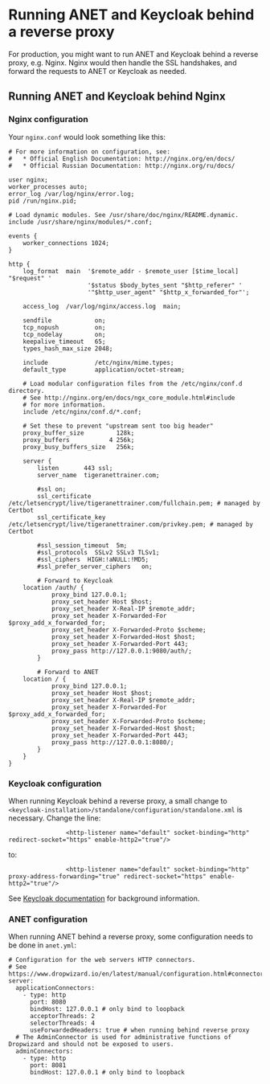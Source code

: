 # Running ANET and Keycloak behind a reverse proxy
For production, you might want to run ANET and Keycloak behind a reverse proxy, e.g. Nginx. Nginx would then handle the SSL handshakes, and forward the requests to ANET or Keycloak as needed.

## Running ANET and Keycloak behind Nginx

### Nginx configuration
Your `nginx.conf` would look something like this:

```
# For more information on configuration, see:
#   * Official English Documentation: http://nginx.org/en/docs/
#   * Official Russian Documentation: http://nginx.org/ru/docs/

user nginx;
worker_processes auto;
error_log /var/log/nginx/error.log;
pid /run/nginx.pid;

# Load dynamic modules. See /usr/share/doc/nginx/README.dynamic.
include /usr/share/nginx/modules/*.conf;

events {
    worker_connections 1024;
}

http {
    log_format  main  '$remote_addr - $remote_user [$time_local] "$request" '
                      '$status $body_bytes_sent "$http_referer" '
                      '"$http_user_agent" "$http_x_forwarded_for"';

    access_log  /var/log/nginx/access.log  main;

    sendfile            on;
    tcp_nopush          on;
    tcp_nodelay         on;
    keepalive_timeout   65;
    types_hash_max_size 2048;

    include             /etc/nginx/mime.types;
    default_type        application/octet-stream;

    # Load modular configuration files from the /etc/nginx/conf.d directory.
    # See http://nginx.org/en/docs/ngx_core_module.html#include
    # for more information.
    include /etc/nginx/conf.d/*.conf;

    # Set these to prevent "upstream sent too big header"
    proxy_buffer_size         128k;
    proxy_buffers           4 256k;
    proxy_busy_buffers_size   256k;

    server {
        listen       443 ssl;
        server_name  tigeranettrainer.com;

        #ssl on;
        ssl_certificate /etc/letsencrypt/live/tigeranettrainer.com/fullchain.pem; # managed by Certbot
        ssl_certificate_key /etc/letsencrypt/live/tigeranettrainer.com/privkey.pem; # managed by Certbot

        #ssl_session_timeout  5m;
        #ssl_protocols  SSLv2 SSLv3 TLSv1;
        #ssl_ciphers  HIGH:!aNULL:!MD5;
        #ssl_prefer_server_ciphers   on;

        # Forward to Keycloak
	location /auth/ {
            proxy_bind 127.0.0.1;
            proxy_set_header Host $host;
            proxy_set_header X-Real-IP $remote_addr;
            proxy_set_header X-Forwarded-For $proxy_add_x_forwarded_for;
            proxy_set_header X-Forwarded-Proto $scheme;
            proxy_set_header X-Forwarded-Host $host;
            proxy_set_header X-Forwarded-Port 443;
            proxy_pass http://127.0.0.1:9080/auth/;
        }

        # Forward to ANET
	location / {
            proxy_bind 127.0.0.1;
            proxy_set_header Host $host;
            proxy_set_header X-Real-IP $remote_addr;
            proxy_set_header X-Forwarded-For $proxy_add_x_forwarded_for;
            proxy_set_header X-Forwarded-Proto $scheme;
            proxy_set_header X-Forwarded-Host $host;
            proxy_set_header X-Forwarded-Port 443;
            proxy_pass http://127.0.0.1:8080/;
        }
    }
}

```

### Keycloak configuration
When running Keycloak behind a reverse proxy, a small change to `<keycloak-installation>/standalone/configuration/standalone.xml` is necessary. Change the line:

```
                <http-listener name="default" socket-binding="http" redirect-socket="https" enable-http2="true"/>
```

to:

```
                <http-listener name="default" socket-binding="http" proxy-address-forwarding="true" redirect-socket="https" enable-http2="true"/>
```

See [Keycloak documentation](https://www.keycloak.org/docs/latest/server_installation/#_setting-up-a-load-balancer-or-proxy) for background information.

### ANET configuration
When running ANET behind a reverse proxy, some configuration needs to be done in `anet.yml`:

```
# Configuration for the web servers HTTP connectors.
# See https://www.dropwizard.io/en/latest/manual/configuration.html#connectors
server:
  applicationConnectors:
    - type: http
      port: 8080
      bindHost: 127.0.0.1 # only bind to loopback
      acceptorThreads: 2
      selectorThreads: 4
      useForwardedHeaders: true # when running behind reverse proxy
  # The AdminConnector is used for administrative functions of Dropwizard and should not be exposed to users.
  adminConnectors:
    - type: http
      port: 8081
      bindHost: 127.0.0.1 # only bind to loopback
```
